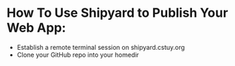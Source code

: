 # How To Use Shipyard to Publish Your Web App:
* Establish a remote terminal session on shipyard.cstuy.org
* Clone your GitHub repo into your homedir
